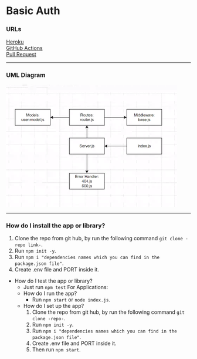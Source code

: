 # Basic Auth

### URLs

[Heroku](https://bashar-basic-auth.herokuapp.com/)\
[GitHub Actions](https://github.com/BasharNofal/basic-auth/actions)\
[Pull Request](https://github.com/BasharNofal/basic-auth/pull/1)

<hr>

### UML Diagram

![UML](./assets/basic-auth.png)

<hr>

### How do I install the app or library?

  1. Clone the repo from git hub, by run the following command `git clone -repo link-`.
  2. Run `npm init -y`.
  3. Run `npm i "dependencies names which you can find in the package.json file"`.
  4. Create .env file and PORT inside it.
- How do I test the app or library?
  - Just run `npm test`
For Applications:
  - How do I run the app?
    - Run `npm start` or `node index.js`.
  - How do I set up the app?
    1. Clone the repo from git hub, by run the following command `git clone -repo-`.
    2. Run `npm init -y`.
    3. Run `npm i "dependencies names which you can find in the package.json file"`.
    4. Create .env file and PORT inside it.
    5. Then run `npm start`.
